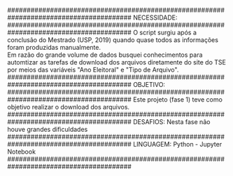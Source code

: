 ########################################################################################
NECESSIDADE:
########################################################################################
O script surgiu após a conclusão do Mestrado (USP, 2019) quando quase todos as informações foram produzidas manualmente. <br>
Em razão do grande volume de dados busquei conhecimentos para automtizar as tarefas de download dos arquivos diretamente do site do TSE por meios das variáveis "Ano Eleitoral" e "Tipo de Arquivo".
########################################################################################
OBJETIVO:
########################################################################################
Este projeto (fase 1) teve como objetivo realizar o download dos arquivos.
########################################################################################
DESAFIOS:
Nesta fase não houve grandes dificuldades
########################################################################################
LINGUAGEM:
Python - Jupyter Notebook
########################################################################################
